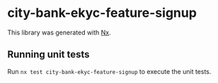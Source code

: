 # city-bank-ekyc-feature-signup

This library was generated with [Nx](https://nx.dev).

## Running unit tests

Run `nx test city-bank-ekyc-feature-signup` to execute the unit tests.
